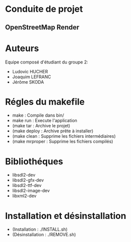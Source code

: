 Conduite de projet
==================

OpenStreetMap Render
--------------------

# Auteurs

Equipe composé d'étudiant du groupe 2:
* Ludovic HUCHER
* Joaquim LEFRANC
* Jérôme SKODA

# Régles du makefile

* make : Compile dans bin/
* make run : Execute l'application
* (make tar : Archive le projet)
* (make deploy : Archive prête à installer)
* (make clean : Supprime les fichiers intermédiaires)
* (make mrproper : Supprime les fichiers compilés)

# Bibliothéques

* libsdl2-dev
* libsdl2-gfx-dev
* libsdl2-ttf-dev
* libsdl2-image-dev
* libxml2-dev

# Installation et désinstallation

* (Installation : ./INSTALL.sh)
* (Désinstallation : ./REMOVE.sh)
